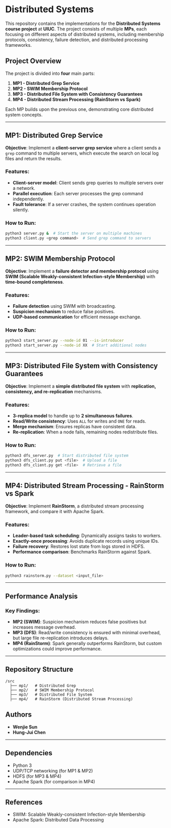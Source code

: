 # Distributed Systems

This repository contains the implementations for the **Distributed Systems course project** at **UIUC**. The project consists of multiple **MPs**, each focusing on different aspects of distributed systems, including membership protocols, consistency, failure detection, and distributed processing frameworks.

## Project Overview

The project is divided into **four** main parts:

1. **MP1 - Distributed Grep Service**
2. **MP2 - SWIM Membership Protocol**
3. **MP3 - Distributed File System with Consistency Guarantees**
4. **MP4 - Distributed Stream Processing (RainStorm vs Spark)**

Each MP builds upon the previous one, demonstrating core distributed system concepts.

---

## MP1: Distributed Grep Service

**Objective**: Implement a **client-server grep service** where a client sends a `grep` command to multiple servers, which execute the search on local log files and return the results.

### Features:
- **Client-server model**: Client sends grep queries to multiple servers over a network.
- **Parallel execution**: Each server processes the grep command independently.
- **Fault tolerance**: If a server crashes, the system continues operation silently.

### How to Run:
```sh
python3 server.py &  # Start the server on multiple machines
python3 client.py <grep command>  # Send grep command to servers
```

---

## MP2: SWIM Membership Protocol

**Objective**: Implement a **failure detector and membership protocol** using **SWIM (Scalable Weakly-consistent Infection-style Membership)** with **time-bound completeness**.

### Features:
- **Failure detection** using SWIM with broadcasting.
- **Suspicion mechanism** to reduce false positives.
- **UDP-based communication** for efficient message exchange.

### How to Run:
```sh
python3 start_server.py --node-id 01 --is-introducer
python3 start_server.py --node-id XX  # Start additional nodes
```

---

## MP3: Distributed File System with Consistency Guarantees

**Objective**: Implement a **simple distributed file system** with **replication, consistency, and re-replication** mechanisms.

### Features:
- **3-replica model** to handle up to **2 simultaneous failures**.
- **Read/Write consistency**: Uses `ALL` for writes and `ONE` for reads.
- **Merge mechanism**: Ensures replicas have consistent data.
- **Re-replication**: When a node fails, remaining nodes redistribute files.

### How to Run:
```sh
python3 dfs_server.py  # Start distributed file system
python3 dfs_client.py put <file>  # Upload a file
python3 dfs_client.py get <file>  # Retrieve a file
```

---

## MP4: Distributed Stream Processing - RainStorm vs Spark

**Objective**: Implement **RainStorm**, a distributed stream processing framework, and compare it with Apache Spark.

### Features:
- **Leader-based task scheduling**: Dynamically assigns tasks to workers.
- **Exactly-once processing**: Avoids duplicate records using unique IDs.
- **Failure recovery**: Restores lost state from logs stored in HDFS.
- **Performance comparison**: Benchmarks RainStorm against Spark.

### How to Run:
```sh
python3 rainstorm.py --dataset <input_file>
```

---

## Performance Analysis

### Key Findings:
- **MP2 (SWIM)**: Suspicion mechanism reduces false positives but increases message overhead.
- **MP3 (DFS)**: Read/write consistency is ensured with minimal overhead, but large file re-replication introduces delays.
- **MP4 (RainStorm)**: Spark generally outperforms RainStorm, but custom optimizations could improve performance.

---

## Repository Structure

```
/src
  ├── mp1/   # Distributed Grep
  ├── mp2/   # SWIM Membership Protocol
  ├── mp3/   # Distributed File System
  ├── mp4/   # RainStorm (Distributed Stream Processing)
```

## Authors
- **Wenjie Sun**
- **Hung-Jui Chen**

---

## Dependencies
- Python 3
- UDP/TCP networking (for MP1 & MP2)
- HDFS (for MP3 & MP4)
- Apache Spark (for comparison in MP4)

---

## References
- SWIM: Scalable Weakly-consistent Infection-style Membership
- Apache Spark: Distributed Data Processing


